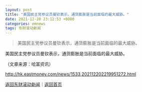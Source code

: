 ```yaml
---
layout: post
title: "美国民主党参议员曼钦表示，通货膨胀是当前面临的最大威胁。"
date: 2021-12-20 23:12:53 +0800
categories: emnews
tags: 东财滚动新闻
---
```

> 美国民主党参议员曼钦表示，通货膨胀是当前面临的最大威胁。

<p>美国民主党参议员曼钦表示，通货膨胀是当前面临的最大威胁。</p><p class="em_media">（文章来源：哈富资讯）</p>

<http://hk.eastmoney.com/news/1533,202112202219951272.html>

[返回东财滚动新闻](//finews.withounder.com/emnews/)｜[返回首页](//finews.withounder.com/)